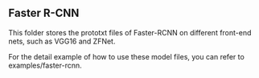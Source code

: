 ## Faster R-CNN 

This folder stores the prototxt files of Faster-RCNN on different front-end nets, such as VGG16 and ZFNet.

For the detail example of how to use these model files, you can refer to examples/faster-rcnn.
